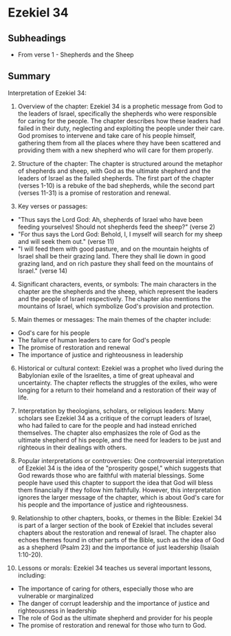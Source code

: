 # Ezekiel 34

## Subheadings

* From verse 1 - Shepherds and the Sheep

## Summary

Interpretation of Ezekiel 34:

1. Overview of the chapter:
Ezekiel 34 is a prophetic message from God to the leaders of Israel, specifically the shepherds who were responsible for caring for the people. The chapter describes how these leaders had failed in their duty, neglecting and exploiting the people under their care. God promises to intervene and take care of his people himself, gathering them from all the places where they have been scattered and providing them with a new shepherd who will care for them properly.

2. Structure of the chapter:
The chapter is structured around the metaphor of shepherds and sheep, with God as the ultimate shepherd and the leaders of Israel as the failed shepherds. The first part of the chapter (verses 1-10) is a rebuke of the bad shepherds, while the second part (verses 11-31) is a promise of restoration and renewal.

3. Key verses or passages:
- "Thus says the Lord God: Ah, shepherds of Israel who have been feeding yourselves! Should not shepherds feed the sheep?" (verse 2)
- "For thus says the Lord God: Behold, I, I myself will search for my sheep and will seek them out." (verse 11)
- "I will feed them with good pasture, and on the mountain heights of Israel shall be their grazing land. There they shall lie down in good grazing land, and on rich pasture they shall feed on the mountains of Israel." (verse 14)

4. Significant characters, events, or symbols:
The main characters in the chapter are the shepherds and the sheep, which represent the leaders and the people of Israel respectively. The chapter also mentions the mountains of Israel, which symbolize God's provision and protection.

5. Main themes or messages:
The main themes of the chapter include:
- God's care for his people
- The failure of human leaders to care for God's people
- The promise of restoration and renewal
- The importance of justice and righteousness in leadership

6. Historical or cultural context:
Ezekiel was a prophet who lived during the Babylonian exile of the Israelites, a time of great upheaval and uncertainty. The chapter reflects the struggles of the exiles, who were longing for a return to their homeland and a restoration of their way of life.

7. Interpretation by theologians, scholars, or religious leaders:
Many scholars see Ezekiel 34 as a critique of the corrupt leaders of Israel, who had failed to care for the people and had instead enriched themselves. The chapter also emphasizes the role of God as the ultimate shepherd of his people, and the need for leaders to be just and righteous in their dealings with others.

8. Popular interpretations or controversies:
One controversial interpretation of Ezekiel 34 is the idea of the "prosperity gospel," which suggests that God rewards those who are faithful with material blessings. Some people have used this chapter to support the idea that God will bless them financially if they follow him faithfully. However, this interpretation ignores the larger message of the chapter, which is about God's care for his people and the importance of justice and righteousness.

9. Relationship to other chapters, books, or themes in the Bible:
Ezekiel 34 is part of a larger section of the book of Ezekiel that includes several chapters about the restoration and renewal of Israel. The chapter also echoes themes found in other parts of the Bible, such as the idea of God as a shepherd (Psalm 23) and the importance of just leadership (Isaiah 1:10-20).

10. Lessons or morals:
Ezekiel 34 teaches us several important lessons, including:
- The importance of caring for others, especially those who are vulnerable or marginalized
- The danger of corrupt leadership and the importance of justice and righteousness in leadership
- The role of God as the ultimate shepherd and provider for his people
- The promise of restoration and renewal for those who turn to God.